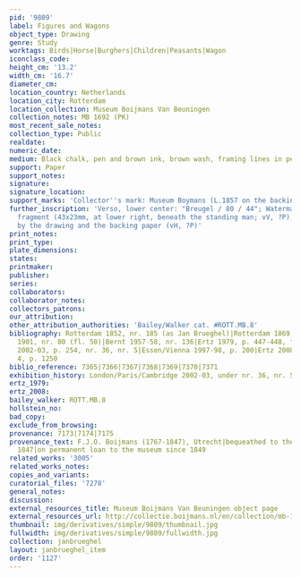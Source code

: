```yaml
---
pid: '9809'
label: Figures and Wagons
object_type: Drawing
genre: Study
worktags: Birds|Horse|Burghers|Children|Peasants|Wagon
iconclass_code:
height_cm: '13.2'
width_cm: '16.7'
diameter_cm:
location_country: Netherlands
location_city: Rotterdam
location_collection: Museum Boijmans Van Beuningen
collection_notes: MB 1692 (PK)
most_recent_sale_notes:
collection_type: Public
realdate:
numeric_date:
medium: Black chalk, pen and brown ink, brown wash, framing lines in pencil
support: Paper
support_notes:
signature:
signature_location:
support_marks: 'Collector''s mark: Museum Boymans (L.1857 on the backing)'
further_inscription: 'Verso, lower center: "Breugel / 80 / 44"; Watermark: unidentifiable
  fragment (43x23mm, at lower right, beneath the standing man; vV, ?P), the view obscured
  by the drawing and the backing paper (vH, ?P)'
print_notes:
print_type:
plate_dimensions:
states:
printmaker:
publisher:
series:
collaborators:
collaborator_notes:
collectors_patrons:
our_attribution:
other_attribution_authorities: 'Bailey/Walker cat. #ROTT.MB.8'
bibliography: Rotterdam 1852, nr. 185 (as Jan Brueghel)|Rotterdam 1869, nr. 44|Rotterdam
  1901, nr. 80 (fl. 50)|Bernt 1957-58, nr. 136|Ertz 1979, p. 447-448, fig. 542|London/Paris/Cambridge
  2002-03, p. 254, nr. 36, nr. 5|Essen/Vienna 1997-98, p. 200|Ertz 2008-2010, vol.
  4, p. 1250
biblio_reference: 7365|7366|7367|7368|7369|7370|7371
exhibition_history: London/Paris/Cambridge 2002-03, under nr. 36, nr. 5
ertz_1979:
ertz_2008:
bailey_walker: ROTT.MB.8
hollstein_no:
bad_copy:
exclude_from_browsing:
provenance: 7173|7174|7175
provenance_text: F.J.O. Boijmans (1767-1847), Utrecht|bequeathed to the City of Rotterdam,
  1847|on permanent loan to the museum since 1849
related_works: '3005'
related_works_notes:
copies_and_variants:
curatorial_files: '7278'
general_notes:
discussion:
external_resources_title: Museum Boijmans Van Beuningen object page
external_resources_url: http://collectie.boijmans.nl/en/collection/mb-1692-(pk)
thumbnail: img/derivatives/simple/9809/thumbnail.jpg
fullwidth: img/derivatives/simple/9809/fullwidth.jpg
collection: janbrueghel
layout: janbrueghel_item
order: '1127'
---
```

